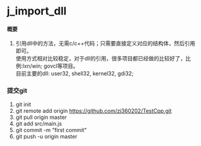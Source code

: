 # j_import_dll
#### 概要
1. 引用dll中的方法，无需c/c++代码；只需要直接定义对应的结构体，然后引用即可。<br/>
使用方式相对比较稳定，对于dll的引用，很多项目都已经做的比较好了，比例:lxn/win; govcl等项目。<br/>
目前主要的dll: user32, shell32, kernel32, gdi32;

### 提交git
1. git init
2. git remote add origin https://github.com/zj360202/TestCpp.git
3. git pull origin master
4. git add src/main.js
5. git commit -m "first commit"
6. git push -u origin master